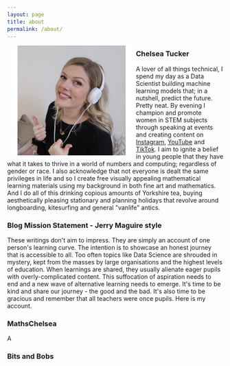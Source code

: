 ```yaml
---
layout: page
title: about
permalink: /about/
---
```

<img src="../images/me.png" width="300" align="left">

### Chelsea Tucker

A lover of all things technical, I spend my day as a Data Scientist building machine learning models that; in a nutshell, predict the future. Pretty neat. By evening I champion and promote women in STEM subjects through speaking at events and creating content on [Instagram](https://www.instagram.com/mathschelsea/), [YouTube](https://www.youtube.com/c/mathschelsea) and [TikTok](https://www.tiktok.com/@mathschelsea). I aim to ignite a belief in young people that they have what it takes to thrive in a world of numbers and computing; regardless of gender or race. I also acknowledge that not everyone is dealt the same privileges in life and so I create free visually appealing mathematical learning materials using my background in both fine art and mathematics. And I do all of this drinking copious amounts of Yorkshire tea, buying aesthetically pleasing stationary and planning holidays that revolve around longboarding, kitesurfing and general "vanlife" antics.

### Blog Mission Statement - Jerry Maguire style

These writings don't aim to impress. They are simply an account of one person's learning curve. The intention is to showcase an honest journey that is accessible to all. Too often topics like Data Science are shrouded in mystery, kept from the masses by large organisations and the highest levels of education. When learnings are shared, they usually alienate eager pupils with overly-complicated content. This suffocation of aspiration needs to end and a new wave of alternative learning needs to emerge. It's time to be kind and share our journey - the good and the bad. It's also time to be gracious and remember that all teachers were once pupils. Here is my account.

### MathsChelsea

A

### Bits and Bobs

